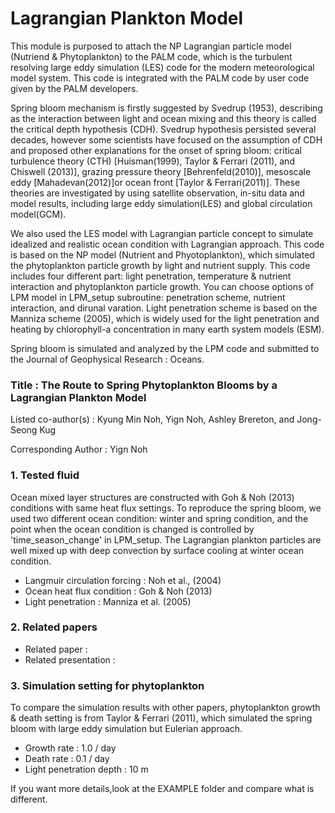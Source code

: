 # Lagrangian Plankton Model 
This module is purposed to attach the NP Lagrangian particle model (Nutriend & Phytoplankton) to the PALM code, which is the turbulent resolving large eddy simulation (LES) code for the modern meteorological model system. 
This code is integrated with the PALM code by user code given by the PALM developers. 

Spring bloom mechanism is firstly suggested by Svedrup (1953), describing as the interaction between light and ocean mixing and this theory is called the critical depth hypothesis (CDH). Svedrup hypothesis persisted several decades, however some scientists have focused on the assumption of CDH and proposed other explanations for the onset of spring bloom: critical turbulence theory (CTH) [Huisman(1999), Taylor & Ferrari (2011), and Chiswell (2013)], grazing pressure theory [Behrenfeld(2010)], mesoscale eddy [Mahadevan(2012)]or ocean front [Taylor & Ferrari(2011)]. These theories are investigated by using satellite observation, in-situ data and model results, including large eddy simulation(LES) and global circulation model(GCM). 

We also used the LES model with Lagrangian particle concept to simulate idealized and realistic ocean condition with Lagrangian approach. This code is based on the NP model (Nutrient and Phyotoplankton), which simulated the phytoplankton particle growth by light and nutrient supply. This code includes four different part: light penetration, temperature & nutrient interaction and phytoplankton particle growth. You can choose options of LPM model in LPM_setup subroutine: penetration scheme, nutrient interaction, and dirunal varation. Light penetration scheme is based on the Manniza scheme (2005), which is widely used for the light penetration and heating by chlorophyll-a concentration in many earth system models (ESM).

Spring bloom is simulated and analyzed by the LPM code and submitted to the Journal of Geophysical Research : Oceans. 

### Title : The Route to Spring Phytoplankton Blooms by a Lagrangian Plankton Model

Listed co-author(s) : Kyung Min Noh, Yign Noh, Ashley Brereton, and Jong-Seong Kug

Corresponding Author : Yign Noh 

### 1. Tested fluid 
Ocean mixed layer structures are constructed with Goh & Noh (2013) conditions with same heat flux settings. To reproduce the spring bloom, we used two different ocean condition: winter and spring condition, and the point when the ocean condition is changed is controlled by 'time_season_change' in LPM_setup. The Lagrangian plankton particles are well mixed up with deep convection by surface cooling at winter ocean condition.  
- Langmuir circulation forcing : Noh et al., (2004)
- Ocean heat flux condition : Goh & Noh (2013) 
- Light penetration : Manniza et al. (2005)

### 2. Related papers
- Related paper : 
- Related presentation : 

### 3. Simulation setting for phytoplankton 
To compare the simulation results with other papers, phytoplankton growth & death setting is from Taylor & Ferrari (2011), which simulated the spring bloom with large eddy simulation but Eulerian approach. 
- Growth rate : 1.0 / day
- Death rate : 0.1 / day
- Light penetration depth : 10 m
    
If you want more details,look at the EXAMPLE folder and compare what is different. 
